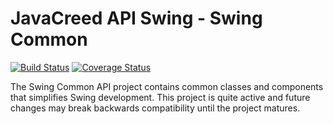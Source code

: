 # JavaCreed API Swing - Swing Common

[![Build Status](https://travis-ci.org/javacreed/swing-common.svg?branch=master)](https://travis-ci.org/javacreed/swing-common) [![Coverage Status](https://coveralls.io/repos/github/javacreed/swing-common/badge.svg?branch=master)](https://coveralls.io/github/javacreed/swing-common?branch=master)

The Swing Common API project contains common classes and components that simplifies Swing development.  This project is quite active and future changes may break backwards compatibility until the project matures.

